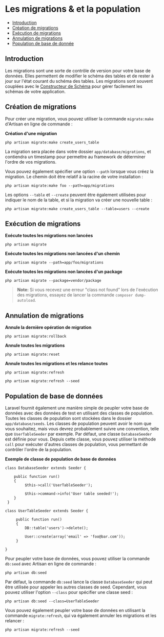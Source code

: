 # Les migrations & et la population

- [Introduction](#introduction)
- [Création de migrations](#creating-migrations)
- [Exécution de migrations](#running-migrations)
- [Annulation de migrations](#rolling-back-migrations)
- [Population de base de donnée](#database-seeding)

<a name="introduction"></a>
## Introduction

Les migrations sont une sorte de contrôle de version pour votre base de données. Elles permettent de modifier le schéma des tables et de rester à jour sur l'état courant du schéma des tables. Les migrations sont souvent couplées avec le [Constructeur de Schéma](/docs/4/schema) pour gérer facilement les schémas de votre application.

<a name="creating-migrations"></a>
## Création de migrations

Pour créer une migration, vous pouvez utiliser la commande `migrate:make` d'Artisan en ligne de commande :

**Création d'une migration**

	php artisan migrate:make create_users_table

La migration sera placée dans votre dossier `app/database/migrations`, et contiendra un timestamp pour permettre au framework de déterminer l'ordre de vos migrations.

Vous pouvez également spécifier une option `--path` lorsque vous créez la migration. Le chemin doit être relatif à la racine de votre installation :

	php artisan migrate:make foo --path=app/migrations

Les options `--table` et `--create` peuvent être également utilisées pour indiquer le nom de la table, et si la migration va créer une nouvelle table :

	php artisan migrate:make create_users_table --table=users --create

<a name="running-migrations"></a>
## Exécution de migrations

**Exécute toutes les migrations non lancées**

	php artisan migrate

**Exécute toutes les migrations non lancées d'un chemin**

	php artisan migrate --path=app/foo/migrations

**Exécute toutes les migrations non lancées d'un package**

	php artisan migrate --package=vendor/package

> **Note:** Si vous recevez une erreur "class not found" lors de l'exécution des migrations, essayez de lancer la commande `composer dump-autoload`.

<a name="rolling-back-migrations"></a>
## Annulation de migrations

**Annule la dernière opération de migration**

	php artisan migrate:rollback

**Annule toutes les migrations**

	php artisan migrate:reset

**Annule toutes les migrations et les relance toutes**

	php artisan migrate:refresh

	php artisan migrate:refresh --seed

<a name="database-seeding"></a>
## Population de base de données

Laravel fournit également une manière simple de peupler votre base de données avec des données de test en utilisant des classes de population. Toutes les classes de population sont stockées dans le dossier `app/database/seeds`. Les classes de population peuvent avoir le nom que vous souhaitez, mais vous devrez probablement suivre une convention, telle que `UserTableSeeder` par exemple. Par défaut, une classe `DatabaseSeeder` est définie pour vous. Depuis cette classe, vous pouvez utiliser la méthode `call` pour exécuter d'autres classes de population, vous permettant de contrôler l'ordre de la population.

**Exemple de classe de population de base de données**

    class DatabaseSeeder extends Seeder {

        public function run()
        {
             $this->call('UserTableSeeder');

             $this->command->info('User table seeded!');
        }
     }

    class UserTableSeeder extends Seeder {

         public function run()
         {
             DB::table('users')->delete();

             User::create(array('email' => 'foo@bar.com'));
         }

    }

Pour peupler votre base de données, vous pouvez utiliser la commande `db:seed` avec Artisan en ligne de commande :

	php artisan db:seed

Par défaut, la commande `db:seed` lance la classe `DatabaseSeeder` qui peut être utilisée pour appeler les autres classes de seed. Cependant, vous pouvez utiliser l'option `--class` pour spécifier une classe seed :

    php artisan db:seed --class=UserTableSeeder

Vous pouvez également peupler votre base de données en utilisant la commande `migrate:refresh`, qui va également annuler les migrations et les relancer :

	php artisan migrate:refresh --seed
